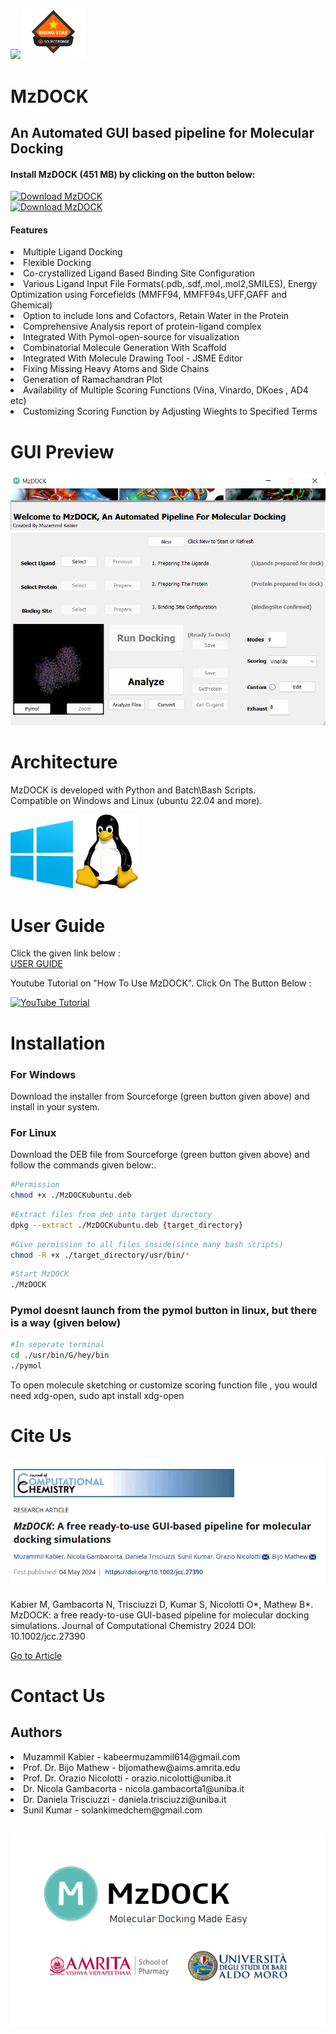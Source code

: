 <p align="left" width="100%">
    <img src="Img/icon.ico" width="100">
    <img src="Img/esr.png" width="100">
</p>

    






# MzDOCK
<h2> An Automated GUI based pipeline for Molecular Docking </h2>
<h4> Install MzDOCK (451 MB) by clicking on the button below: </h4>
<p><a href="https://sourceforge.net/projects/mzdock/files/latest/download"><img alt="Download MzDOCK" src="https://a.fsdn.com/con/app/sf-download-button" width=276 height=48 srcset="https://a.fsdn.com/con/app/sf-download-button?button_size=2x 2x"></a> <br>
<a href="https://sourceforge.net/projects/mzdock/files/latest/download"><img alt="Download MzDOCK" src="https://img.shields.io/sourceforge/dt/mzdock.svg" ></a></p>
<h4>Features</h4>
 <li>Multiple Ligand Docking</li>
 <li>Flexible Docking</li>
 <li>Co-crystallized Ligand Based Binding Site Configuration</li>
 <li>Various Ligand Input File Formats(.pdb,.sdf,.mol,.mol2,SMILES), Energy Optimization using Forcefields (MMFF94, MMFF94s,UFF,GAFF and Ghemical)</li>
 <li>Option to include Ions and Cofactors, Retain Water in the Protein</li>
 <li>Comprehensive Analysis report of protein-ligand complex</li>
<li>Integrated With Pymol-open-source for visualization</li>
<li>Combinatorial Molecule Generation With Scaffold </li>
<li>Integrated With Molecule Drawing Tool - JSME Editor </li>
<li>Fixing Missing Heavy Atoms and Side Chains</li>
<li>Generation of Ramachandran Plot</li>
<li>Availability of Multiple Scoring Functions (Vina, Vinardo, DKoes , AD4 etc)</li>
<li>Customizing Scoring Function by Adjusting Wieghts to Specified Terms</li>

# GUI Preview

<p align="left" >
    <img src="Img/newgui.png" >
</p>

# Architecture

<p>MzDOCK is developed with Python and Batch\Bash Scripts.<br>Compatible on Windows and Linux (ubuntu 22.04 and more). </p>
<p align="left" width="100" >
    <img src="Img/win.png" width= "100" >
    <img src="Img/linuxa.png" width= "100" >
</p>

# User Guide
<p>Click the given link below :<br> <a href="USER GUIDE/Manual.pdf"> USER GUIDE </a></p>

<p>Youtube Tutorial on "How To Use MzDOCK". Click On The Button Below :</p>
<a href="https://youtu.be/4iwza_4BiKc?si=vQ4HCPgz96av54Ls">
  <img src="https://img.shields.io/badge/YouTube-FF0000?style=for-the-badge&logo=youtube&logoColor=white" alt="YouTube Tutorial">
</a>

# Installation
<h3>For Windows</h3>
<p>Download the installer from Sourceforge (green button given above) and install in your system.</p>
<h3>For Linux</h3>
<p>Download the DEB file from Sourceforge (green button given above) and follow the commands given below:.</p>

```sh
#Permission
chmod +x ./MzDOCKubuntu.deb

```

```sh
#Extract files from deb into target directory
dpkg --extract ./MzDOCKubuntu.deb {target_directory}

```

```sh
#Give permission to all files inside(since many bash scripts)
chmod -R +x ./target_directory/usr/bin/*

```

```sh
#Start MzDOCK
./MzDOCK

```
<h3>Pymol doesnt launch from the pymol button in linux, but there is a way (given below) </h3>

```sh
#In seperate terminal
cd ./usr/bin/G/hey/bin
./pymol

```

<p> To open molecule sketching or customize scoring function file , you would need xdg-open, sudo apt install xdg-open </p>

# Cite Us
<p align="left" >
    <img  src="Img/journal.png"  >
</p>
<p>Kabier M, Gambacorta N, Trisciuzzi D, Kumar S, Nicolotti O*, Mathew B*. MzDOCK: a free ready-to-use GUI-based pipeline for molecular docking simulations. Journal of Computational Chemistry 2024  DOI: 10.1002/jcc.27390</p>
<a href="https://onlinelibrary.wiley.com/doi/full/10.1002/jcc.27390"> Go to Article </a>

# Contact Us

<h2>Authors</h2>
<li>Muzammil Kabier - kabeermuzammil614@gmail.com </li>
<li>Prof. Dr. Bijo Mathew - bijomathew@aims.amrita.edu </li>
<li>Prof. Dr. Orazio Nicolotti - orazio.nicolotti@uniba.it </li>
<li>Dr. Nicola Gambacorta - nicola.gambacorta1@uniba.it </li>
<li>Dr. Daniela Trisciuzzi - daniela.trisciuzzi@uniba.it</li>
<li>Sunil Kumar - solankimedchem@gmail.com</li>

<p align="left" width="100" ><br>
    <img src="Img/promo.png">
</p>




 
